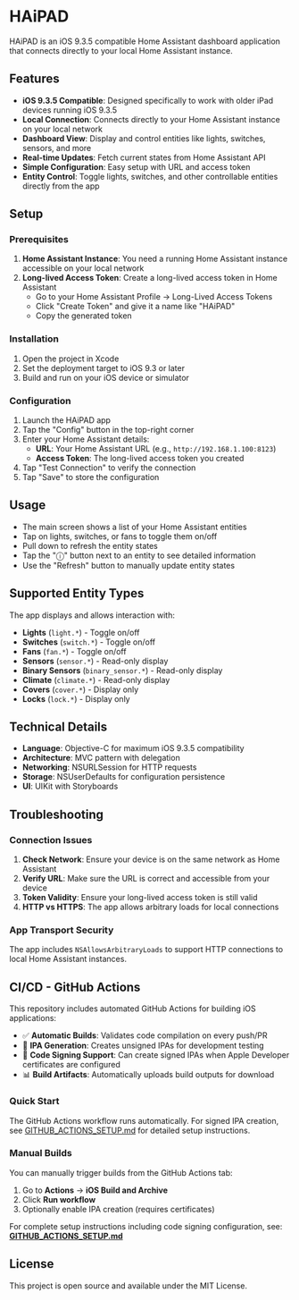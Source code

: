 # HAiPAD

HAiPAD is an iOS 9.3.5 compatible Home Assistant dashboard application that connects directly to your local Home Assistant instance.

## Features

- **iOS 9.3.5 Compatible**: Designed specifically to work with older iPad devices running iOS 9.3.5
- **Local Connection**: Connects directly to your Home Assistant instance on your local network
- **Dashboard View**: Display and control entities like lights, switches, sensors, and more
- **Real-time Updates**: Fetch current states from Home Assistant API
- **Simple Configuration**: Easy setup with URL and access token
- **Entity Control**: Toggle lights, switches, and other controllable entities directly from the app

## Setup

### Prerequisites

1. **Home Assistant Instance**: You need a running Home Assistant instance accessible on your local network
2. **Long-lived Access Token**: Create a long-lived access token in Home Assistant
   - Go to your Home Assistant Profile → Long-Lived Access Tokens
   - Click "Create Token" and give it a name like "HAiPAD"
   - Copy the generated token

### Installation

1. Open the project in Xcode
2. Set the deployment target to iOS 9.3 or later
3. Build and run on your iOS device or simulator

### Configuration

1. Launch the HAiPAD app
2. Tap the "Config" button in the top-right corner
3. Enter your Home Assistant details:
   - **URL**: Your Home Assistant URL (e.g., `http://192.168.1.100:8123`)
   - **Access Token**: The long-lived access token you created
4. Tap "Test Connection" to verify the connection
5. Tap "Save" to store the configuration

## Usage

- The main screen shows a list of your Home Assistant entities
- Tap on lights, switches, or fans to toggle them on/off
- Pull down to refresh the entity states
- Tap the "ⓘ" button next to an entity to see detailed information
- Use the "Refresh" button to manually update entity states

## Supported Entity Types

The app displays and allows interaction with:
- **Lights** (`light.*`) - Toggle on/off
- **Switches** (`switch.*`) - Toggle on/off  
- **Fans** (`fan.*`) - Toggle on/off
- **Sensors** (`sensor.*`) - Read-only display
- **Binary Sensors** (`binary_sensor.*`) - Read-only display
- **Climate** (`climate.*`) - Read-only display
- **Covers** (`cover.*`) - Display only
- **Locks** (`lock.*`) - Display only

## Technical Details

- **Language**: Objective-C for maximum iOS 9.3.5 compatibility
- **Architecture**: MVC pattern with delegation
- **Networking**: NSURLSession for HTTP requests
- **Storage**: NSUserDefaults for configuration persistence
- **UI**: UIKit with Storyboards

## Troubleshooting

### Connection Issues

1. **Check Network**: Ensure your device is on the same network as Home Assistant
2. **Verify URL**: Make sure the URL is correct and accessible from your device
3. **Token Validity**: Ensure your long-lived access token is still valid
4. **HTTP vs HTTPS**: The app allows arbitrary loads for local connections

### App Transport Security

The app includes `NSAllowsArbitraryLoads` to support HTTP connections to local Home Assistant instances.

## CI/CD - GitHub Actions

This repository includes automated GitHub Actions for building iOS applications:

- ✅ **Automatic Builds**: Validates code compilation on every push/PR
- 📱 **IPA Generation**: Creates unsigned IPAs for development testing
- 🔐 **Code Signing Support**: Can create signed IPAs when Apple Developer certificates are configured
- 📊 **Build Artifacts**: Automatically uploads build outputs for download

### Quick Start
The GitHub Actions workflow runs automatically. For signed IPA creation, see [GITHUB_ACTIONS_SETUP.md](GITHUB_ACTIONS_SETUP.md) for detailed setup instructions.

### Manual Builds
You can manually trigger builds from the GitHub Actions tab:
1. Go to **Actions** → **iOS Build and Archive**
2. Click **Run workflow**
3. Optionally enable IPA creation (requires certificates)

For complete setup instructions including code signing configuration, see: **[GITHUB_ACTIONS_SETUP.md](GITHUB_ACTIONS_SETUP.md)**

## License

This project is open source and available under the MIT License.